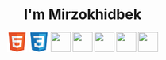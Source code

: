 <h1 align="center"> I'm Mirzokhidbek</h1>

  
<p align="center" >
  <img src="https://raw.githubusercontent.com/devicons/devicon/master/icons/html5/html5-original.svg" width="40" height="40"/>
  <img src="https://raw.githubusercontent.com/devicons/devicon/master/icons/css3/css3-original.svg" width="40" height="40"/>
 
  <img src="https://styled-components.com/logo.png" width="40" height="40"/>
 
  <img src="https://cdn.jsdelivr.net/gh/devicons/devicon/icons/javascript/javascript-original.svg" width="40" height="40"/>
   <img src="https://cdn.jsdelivr.net/gh/devicons/devicon/icons/react/react-original.svg" width="40" height="40"/>
   <img src="https://cdn.jsdelivr.net/gh/devicons/devicon/icons/git/git-original.svg" width="40" height="40"/>
  <img src="https://cdn.jsdelivr.net/gh/devicons/devicon/icons/github/github-original.svg" width="40" height="40"/>
  <!-- Add more as needed -->
</p>
